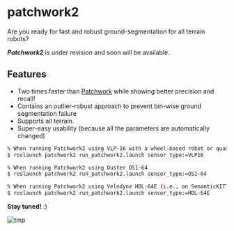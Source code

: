 # patchwork2

Are you ready for fast and robust ground-segmentation for all terrain robots?

***Patchwork2*** is under revision and soon will be available.

## Features

* Two times faster than [Patchwork](https://github.com/LimHyungTae/patchwork) while showing better precision and recall!
* Contains an outlier-robust approach to prevent bin-wise ground segmentation failure
* Supports all terrain.
* Super-easy usability (because all the parameters are automatically changed)

```bash
% When running Patchwork2 using VLP-16 with a wheel-based robot or quadruped robot
$ roslaunch patchwork2 run_patchwork2.launch sensor_type:=VLP16

% When running Patchwork2 using Ouster OS1-64
$ roslaunch patchwork2 run_patchwork2.launch sensor_type:=OS1-64

% When running Patchwork2 using Velodyne HDL-64E (i.e., on SemanticKITTI dataset)
$ roslaunch patchwork2 run_patchwork2.launch sensor_type:=HDL-64E
```

**Stay tuned!** :)

![tmp](materials/Patchwork2_demo_original.gif)
